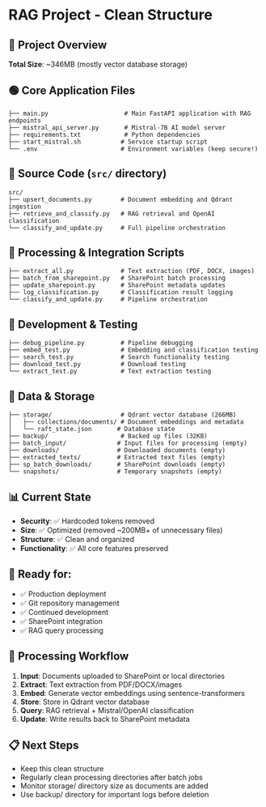 # RAG Project - Clean Structure

## 📁 Project Overview
**Total Size**: ~346MB (mostly vector database storage)

## 🟢 Core Application Files
```
├── main.py                     # Main FastAPI application with RAG endpoints
├── mistral_api_server.py       # Mistral-7B AI model server
├── requirements.txt            # Python dependencies
├── start_mistral.sh           # Service startup script
└── .env                       # Environment variables (keep secure!)
```

## 🧠 Source Code (`src/` directory)
```
src/
├── upsert_documents.py        # Document embedding and Qdrant ingestion
├── retrieve_and_classify.py   # RAG retrieval and OpenAI classification
└── classify_and_update.py     # Full pipeline orchestration
```

## 🔧 Processing & Integration Scripts
```
├── extract_all.py             # Text extraction (PDF, DOCX, images)
├── batch_from_sharepoint.py   # SharePoint batch processing
├── update_sharepoint.py       # SharePoint metadata updates
├── log_classification.py      # Classification result logging
└── classify_and_update.py     # Pipeline orchestration
```

## 🧪 Development & Testing
```
├── debug_pipeline.py          # Pipeline debugging
├── embed_test.py              # Embedding and classification testing
├── search_test.py             # Search functionality testing
├── download_test.py           # Download testing
└── extract_test.py            # Text extraction testing
```

## 💾 Data & Storage
```
├── storage/                   # Qdrant vector database (266MB)
│   ├── collections/documents/ # Document embeddings and metadata
│   └── raft_state.json       # Database state
├── backup/                    # Backed up files (32KB)
├── batch_input/              # Input files for processing (empty)
├── downloads/                # Downloaded documents (empty)
├── extracted_texts/          # Extracted text files (empty)
├── sp_batch_downloads/       # SharePoint downloads (empty)
└── snapshots/                # Temporary snapshots (empty)
```

## 📊 Current State
- **Security**: ✅ Hardcoded tokens removed
- **Size**: ✅ Optimized (removed ~200MB+ of unnecessary files)
- **Structure**: ✅ Clean and organized
- **Functionality**: ✅ All core features preserved

## 🚀 Ready for:
- ✅ Production deployment
- ✅ Git repository management
- ✅ Continued development
- ✅ SharePoint integration
- ✅ RAG query processing

## 🔄 Processing Workflow
1. **Input**: Documents uploaded to SharePoint or local directories
2. **Extract**: Text extraction from PDF/DOCX/images
3. **Embed**: Generate vector embeddings using sentence-transformers
4. **Store**: Store in Qdrant vector database
5. **Query**: RAG retrieval + Mistral/OpenAI classification
6. **Update**: Write results back to SharePoint metadata

## 📋 Next Steps
- Keep this clean structure
- Regularly clean processing directories after batch jobs
- Monitor storage/ directory size as documents are added
- Use backup/ directory for important logs before deletion
